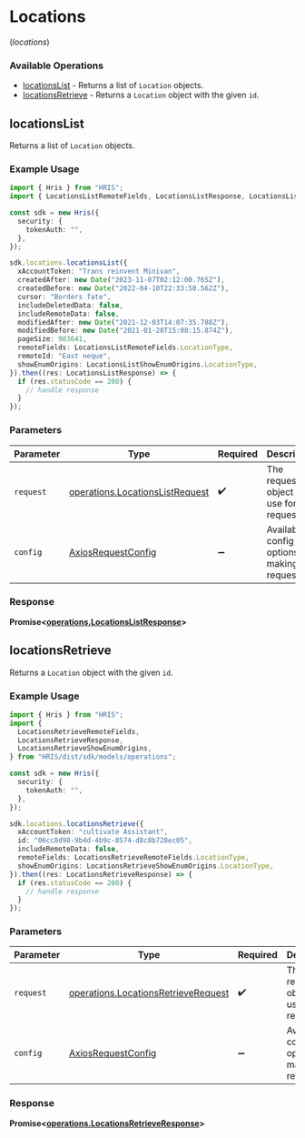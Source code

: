 # Locations
(*locations*)

### Available Operations

* [locationsList](#locationslist) - Returns a list of `Location` objects.
* [locationsRetrieve](#locationsretrieve) - Returns a `Location` object with the given `id`.

## locationsList

Returns a list of `Location` objects.

### Example Usage

```typescript
import { Hris } from "HRIS";
import { LocationsListRemoteFields, LocationsListResponse, LocationsListShowEnumOrigins } from "HRIS/dist/sdk/models/operations";

const sdk = new Hris({
  security: {
    tokenAuth: "",
  },
});

sdk.locations.locationsList({
  xAccountToken: "Trans reinvent Minivan",
  createdAfter: new Date("2023-11-07T02:12:00.765Z"),
  createdBefore: new Date("2022-04-10T22:33:50.562Z"),
  cursor: "Borders fate",
  includeDeletedData: false,
  includeRemoteData: false,
  modifiedAfter: new Date("2021-12-03T14:07:35.788Z"),
  modifiedBefore: new Date("2021-01-28T15:08:15.874Z"),
  pageSize: 983641,
  remoteFields: LocationsListRemoteFields.LocationType,
  remoteId: "East neque",
  showEnumOrigins: LocationsListShowEnumOrigins.LocationType,
}).then((res: LocationsListResponse) => {
  if (res.statusCode == 200) {
    // handle response
  }
});
```

### Parameters

| Parameter                                                                          | Type                                                                               | Required                                                                           | Description                                                                        |
| ---------------------------------------------------------------------------------- | ---------------------------------------------------------------------------------- | ---------------------------------------------------------------------------------- | ---------------------------------------------------------------------------------- |
| `request`                                                                          | [operations.LocationsListRequest](../../models/operations/locationslistrequest.md) | :heavy_check_mark:                                                                 | The request object to use for the request.                                         |
| `config`                                                                           | [AxiosRequestConfig](https://axios-http.com/docs/req_config)                       | :heavy_minus_sign:                                                                 | Available config options for making requests.                                      |


### Response

**Promise<[operations.LocationsListResponse](../../models/operations/locationslistresponse.md)>**


## locationsRetrieve

Returns a `Location` object with the given `id`.

### Example Usage

```typescript
import { Hris } from "HRIS";
import {
  LocationsRetrieveRemoteFields,
  LocationsRetrieveResponse,
  LocationsRetrieveShowEnumOrigins,
} from "HRIS/dist/sdk/models/operations";

const sdk = new Hris({
  security: {
    tokenAuth: "",
  },
});

sdk.locations.locationsRetrieve({
  xAccountToken: "cultivate Assistant",
  id: "06cc8d98-9b4d-4b9c-8574-d8c8b728ec05",
  includeRemoteData: false,
  remoteFields: LocationsRetrieveRemoteFields.LocationType,
  showEnumOrigins: LocationsRetrieveShowEnumOrigins.LocationType,
}).then((res: LocationsRetrieveResponse) => {
  if (res.statusCode == 200) {
    // handle response
  }
});
```

### Parameters

| Parameter                                                                                  | Type                                                                                       | Required                                                                                   | Description                                                                                |
| ------------------------------------------------------------------------------------------ | ------------------------------------------------------------------------------------------ | ------------------------------------------------------------------------------------------ | ------------------------------------------------------------------------------------------ |
| `request`                                                                                  | [operations.LocationsRetrieveRequest](../../models/operations/locationsretrieverequest.md) | :heavy_check_mark:                                                                         | The request object to use for the request.                                                 |
| `config`                                                                                   | [AxiosRequestConfig](https://axios-http.com/docs/req_config)                               | :heavy_minus_sign:                                                                         | Available config options for making requests.                                              |


### Response

**Promise<[operations.LocationsRetrieveResponse](../../models/operations/locationsretrieveresponse.md)>**

